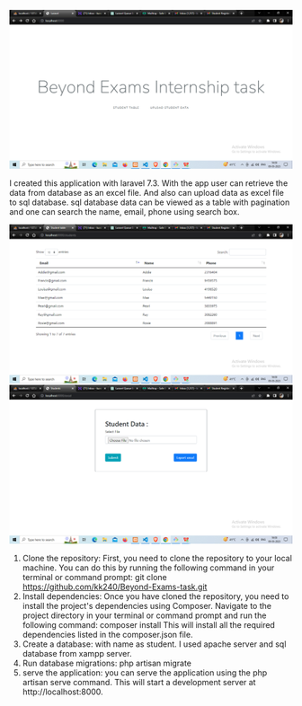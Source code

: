 ![Screenshot of my app](./public/screenshot/myapp-1.png)

I created this application with laravel 7.3. With the app user can retrieve the data from database as an excel file. And also can upload data as excel file to sql database. sql database data can be viewed as a table with pagination and one can search the name, email, phone using search box.

![Screenshot of my app](./public/screenshot/myapp-2.png)
![Screenshot of my app](./public/screenshot/myapp-3.png)

1.  Clone the repository: First, you need to clone the repository to your local machine. You can do this by running the following command in your terminal or command prompt:
    git clone https://github.com/kk240/Beyond-Exams-task.git
2.  Install dependencies: Once you have cloned the repository, you need to install the project's dependencies using Composer. Navigate to the project directory in your terminal or command prompt and run the following command:
    composer install
    This will install all the required dependencies listed in the composer.json file.
3.  Create a database: with name as student. I used apache server and sql database from xampp server.
4.  Run database migrations: php artisan migrate
5.  serve the application: you can serve the application using the php artisan serve command. This will start a development server at http://localhost:8000.
